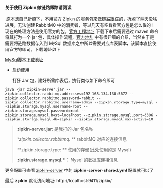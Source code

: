 #### 关于使用 Zipkin 做链路跟踪请阅读

​	原本想自己折腾下，不用官方 Zipkin 的服务包来做链路跟踪的，折腾了两天没啥进展，无法创建 RabbitMQ 中的消费者，等过几天有空看看官方包是怎么做的！现在的处理方法是使用官方的包，[官方工程地址](https://github.com/apache/incubator-zipkin) 下载下来后需要通过 maven 命令将其打为一个 jar 包，具体操作流程，[官方地址](https://github.com/apache/incubator-zipkin) 中有很详细的介绍，当然由于是需要将链路数据存入到 MySql 数据库之中所以需要对应库表脚本，该脚本直接使用官方的即可，下载地址如下

 [MySql脚本下载地址](https://github.com/apache/incubator-zipkin/blob/master/zipkin-storage/mysql-v1/src/main/resources/mysql.sql)

- 启动使用

  打好 Jar 包，建好所需库表后，执行类似如下命令即可

~~~shell
java -jar zipkin-server.jar --zipkin.collector.rabbitmq.addresses=192.168.134.130:5672 --zipkin.collector.rabbitmq.password=rabbit --zipkin.collector.rabbitmq.username=admin --zipkin.storage.type=mysql --zipkin.storage.mysql.username=root --zipkin.storage.mysql.password=root --zipkin.storage.mysql.host=localhost --zipkin.storage.mysql.port=3306 --zipkin.storage.mysql.db=zipkin --zipkin.storage.mysql.max-active=10
~~~

> **zipkin-server.jar:** 是我打的 Jar 包名称
>
> **zipkin.collector.rabbitmq.* ** rabbitMQ 对应的连接信息
>
> **zipkin.storage.type: ** 使用的存储(此处使用的是 Mysql)
>
> **zipkin.storage.mysql.*：** Mysql 的数据库连接信息

更多配置可查看 [zipkin-server](https://mvnrepository.com/artifact/io.zipkin.zipkin2/zipkin) 中的 **zipkin-server-shared.yml** 配置就可以了

最后 **zipkin** 默认访问地址: http://localhost:9411/zipkin/